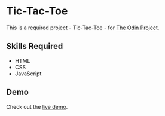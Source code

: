 # Tic-Tac-Toe

This is a required project - Tic-Tac-Toe - for [The Odin Project](https://www.theodinproject.com/).

## Skills Required
- HTML
- CSS
- JavaScript

## Demo
Check out the [live demo](https://sjdumas.github.io/tic-tac-toe).
